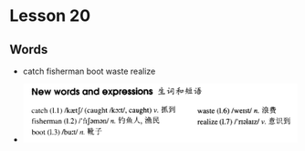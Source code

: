 # Lesson 20

## Words

- catch fisherman boot waste realize

- ![Words](../../../Images/Part2/02/words-20.png)

